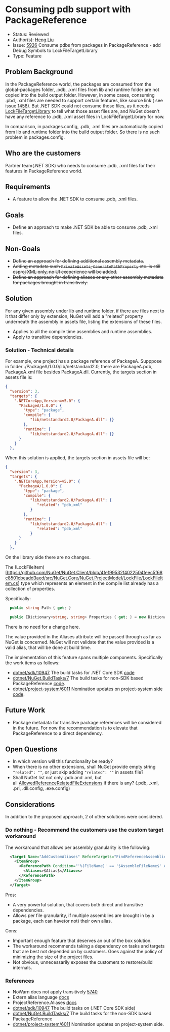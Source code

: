 # Consuming pdb support with PackageReference

* Status: Reviewed
* Author(s): [Heng Liu](https://github.com/heng-liu)
* Issue: [5926](https://github.com/NuGet/Home/issues/5926) Consume pdbs from packages in PackageReference - add Debug Symbols to LockFileTargetLibrary
* Type: Feature

## Problem Background

In the PackageReference world, the packages are consumed from the global-packages folder, .pdb, .xml files from lib and runtime folder are not copied into the build output folder.
However, in some cases, consuming .pbd, .xml files are needed to support certain features, like source link ( see issue [1458](https://github.com/dotnet/sdk/issues/1458)).
But .NET SDK could not consume those files, as it needs [LockFileTargetLibrary](https://github.com/NuGet/NuGet.Client/blob/dev/src/NuGet.Core/NuGet.ProjectModel/LockFile/LockFileTargetLibrary.cs) to tell what those asset files are, and NuGet doesn't have any reference to .pdb, .xml asset files in LockFileTargetLibrary for now.

In comparison, in packages.config, .pdb, .xml files are automatically copied from lib and runtime folder into the build output folder. So there is no such problem in packages.config.

## Who are the customers

Partner team(.NET SDK) who needs to consume .pdb, .xml files for their features in PackageReference world.

## Requirements

* A feature to allow the .NET SDK to consume .pdb, .xml files.

## Goals

* Define an approach to make .NET SDK be able to consume .pdb, .xml files.

## Non-Goals

* ~~Define an approach for defining additional assembly metadata.~~
* ~~Adding metadata such `PrivateAssets`, `GeneratePathProperty` etc. is still csproj XML only, no UI exeperience will be added.~~
* ~~Define an approach for defining aliases or any other assembly metadata for packages brought in transitively.~~

## Solution

For any given assembly under lib and runtime folder, if there are files next to it that differ only by extension, NuGet will add a "related" property underneath the assembly in assets file, listing the extensions of these files.

* Applies to all the compile time assemblies and runtime assemblies.
* Apply to transitive dependencies.


### Solution - Technical details

For example, one project has a package reference of PackageA. Supppose in folder ./PackageA/1.0.0/lib/netstandard2.0, there are PackageA.pdb, PackageA.xml file besides PackageA.dll.
Currently, the targets section in assets file is:

```json
{
  "version": 3,
  "targets": {
    ".NETCoreApp,Version=v5.0": {
      "PackageA/1.0.0": {
        "type": "package",
        "compile": {
           "lib/netstandard2.0/PackageA.dll": {}
        },
        "runtime": {
           "lib/netstandard2.0/PackageA.dll": {}
      }
    }
  },
```
When this solution is applied, the targets section in assets file will be:

```json
{
  "version": 3,
  "targets": {
    ".NETCoreApp,Version=v5.0": {
      "PackageA/1.0.0": {
        "type": "package",
        "compile": {
           "lib/netstandard2.0/PackageA.dll": {
              "related": "pdb,xml"
           }
        },
        "runtime": {
           "lib/netstandard2.0/PackageA.dll": {
              "related": "pdb,xml"
           }
      }
    }
  },
```

On the library side there are no changes. 

The (LockFileItem)[https://github.com/NuGet/NuGet.Client/blob/4fef99532f4022504feec5f68c8501cbeadd3aed/src/NuGet.Core/NuGet.ProjectModel/LockFile/LockFileItem.cs] type which represents an element in the compile list already has a collection of properties. 

Specifically:

```cs
  public string Path { get; }

  public IDictionary<string, string> Properties { get; } = new Dictionary<string, string>();
```

There is no need for a change here. 

The value provided in the Aliases attribute will be passed through as far as NuGet is concerned. NuGet will not validate that the value provided is a valid alias, that will be done at build time. 

The implementation of this feature spans multiple components. 
Specifically the work items as follows: 

* [dotnet/sdk/10947](https://github.com/dotnet/sdk/issues/10947) The build tasks for .NET Core SDK  [code](https://github.com/dotnet/sdk/blob/master/src/Tasks/Microsoft.NET.Build.Tasks/ResolvePackageAssets.cs)
* [dotnet/NuGet.BuildTasks/7](https://github.com/dotnet/NuGet.BuildTasks/issues/70) The build tasks for non-SDK based PackageReference [code](https://github.com/dotnet/NuGet.BuildTasks/blob/master/src/Microsoft.NuGet.Build.Tasks/ResolveNuGetPackageAssets.cs).
* [dotnet/project-system/6011](https://github.com/dotnet/project-system/issues/6011) Nomination updates on project-system side [code](https://github.com/dotnet/project-system/blob/master/src/Microsoft.VisualStudio.ProjectSystem.Managed/ProjectSystem/Rules/Dependencies/PackageReference.xaml).

## Future Work

* Package metadata for transitive package references will be considered in the future. For now the recommendation is to elevate that PackageReference to a direct dependency. 

## Open Questions

* In which version will this functionality be ready?
* When there is no other extensions, shall NuGet provide empty string `"related": ""`, or just skip adding `"related": ""` in assets file?
* Shall NuGet list not only .pdb and .xml, but all [AllowedReferenceRelatedFileExtensions](https://github.com/dotnet/msbuild/blame/main/src/Tasks/Microsoft.Common.CurrentVersion.targets#L621-L627) if there is any? (.pdb, .xml, .pri, .dll.config, .exe.config)

## Considerations

In addition to the proposed approach, 2 of other solutions were considered. 

### Do nothing - Recommend the customers use the custom target workaround

The workaround that allows per assembly granularity is the following:

```xml
  <Target Name="AddCustomAliases" BeforeTargets="FindReferenceAssembliesForReferences;ResolveReferences">
    <ItemGroup>
      <ReferencePath Condition="'%(FileName)' == '$AssembleFileName$' AND '%(ReferencePath.NuGetPackageId)' == '$PackageId$'">
        <Aliases>$Alias$</Aliases>
      </ReferencePath>
    </ItemGroup>
  </Target>
```

Pros:

* A very powerful solution, that covers both direct and transitive dependencies.
* Allows per file granularity, if multiple assemblies are brought in by a package, each can have(or not) their own alias.

Cons:

* Important enough feature that deserves an out of the box solution.
* The workaround recommends taking a dependency on tasks and targets that are best not depended on by customers. Goes against the policy of minimizing the size of the project files.
* Not obvious, unnecessarily exposes the customers to restore/build internals.  

### References

* NoWarn does not apply transitively [5740](https://github.com/NuGet/Home/issues/5740)
* Extern alias language [docs](https://docs.microsoft.com/en-us/dotnet/csharp/language-reference/keywords/extern-alias)
* ProjectReference.Aliases [docs](https://docs.microsoft.com/en-us/dotnet/api/microsoft.codeanalysis.projectreference.aliases?view=roslyn-dotnet)
* [dotnet/sdk/10947](https://github.com/dotnet/sdk/issues/10947) The build tasks on (.NET Core SDK side)
* [dotnet/NuGet.BuildTasks/7](https://github.com/dotnet/NuGet.BuildTasks/issues/70) The build tasks for the non-SDK based PackageReference
* [dotnet/project-system/6011](https://github.com/dotnet/project-system/issues/6011) Nomination updates on project-system side.
